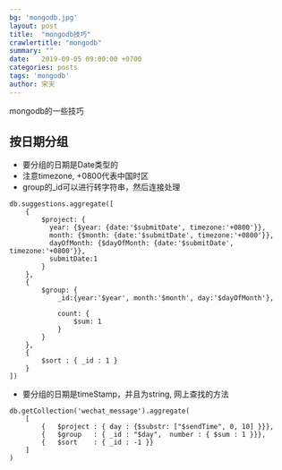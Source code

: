 ```yaml
---
bg: 'mongodb.jpg'
layout: post
title:  "mongodb技巧"
crawlertitle: "mongodb"
summary: ""
date:   2019-09-05 09:00:00 +0700
categories: posts
tags: 'mongodb'
author: 宋天
---
```



mongodb的一些技巧





## 按日期分组

- 要分组的日期是Date类型的
- 注意timezone, +0800代表中国时区
- group的_id可以进行转字符串，然后连接处理


```
db.suggestions.aggregate([
    {
        $project: {
          year: {$year: {date:'$submitDate', timezone:'+0800'}},
          month: {$month: {date:'$submitDate', timezone:'+0800'}},
          dayOfMonth: {$dayOfMonth: {date:'$submitDate', timezone:'+0800'}},
          submitDate:1
        }
    },
    {
        $group: {
            _id:{year:'$year', month:'$month', day:'$dayOfMonth'},
            
            count: {
                $sum: 1
            }
        }
    },
    {   
        $sort : { _id : 1 }
    }   
])
```


- 要分组的日期是timeStamp，并且为string, 网上查找的方法


```
db.getCollection('wechat_message').aggregate(  
    [     
        {   $project : { day : {$substr: ["$sendTime", 0, 10] }}},          
        {   $group   : { _id : "$day",  number : { $sum : 1 }}},  
        {   $sort    : { _id : -1 }}          
    ]  
)  

```
